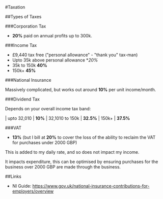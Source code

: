 #Taxation

##Types of Taxes

###Corporation Tax

 - **20%** paid on annual profits up to 300k.

###Income Tax

 - £9,440 tax free ("personal allowance" - "thank you" tax-man)
 - Upto 35k above personal allowance **20%*
 - 35k to 150k **40%**
 - 150k+ **45%**

###National Insurance

Massively complicated, but works out around **10%** per unit income/month.

###Dividend Tax

Depends on your overall income tax band:


| upto 32,010 | **10%**
| 32,1010 to 150k | **32.5%**
| 150k+ | **37.5%**

###VAT

 - **13%** (but I bill at **20%** to cover the loss of the ability to reclaim the VAT for purchases under 2000 GBP)
 
This is added to my daily rate, and so does not impact my income.

It impacts expenditure, this can be optimised by ensuring purchases for the business over 2000 GBP are made through the business.

##Links

 - NI Guide: https://www.gov.uk/national-insurance-contributions-for-employers/overview
